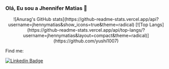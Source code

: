### Olá, Eu sou a Jhennifer Matias 👋

<div align="center">
  <div style="display: flex; align-items: flex-start;">
![Anurag's GitHub stats](https://github-readme-stats.vercel.app/api?username=jhennymatias&show_icons=true&theme=radical)
[![Top Langs](https://github-readme-stats.vercel.app/api/top-langs/?username=jhennymatias&layout=compact&theme=radical)](https://github.com/yushi1007)
      
  </div>
</div>
  

      
   
      




Find me:

[![Linkedin Badge](https://img.shields.io/badge/-LinkedIn-blue?style=flat-square&logo=Linkedin&logoColor=white&link=https://www.linkedin.com/in/jhennifer-m-170818122/)](https://www.linkedin.com/in/jhennifer-m-170818122/)


